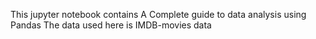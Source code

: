This jupyter notebook contains  A Complete guide to data analysis using Pandas
The data used here is IMDB-movies data
